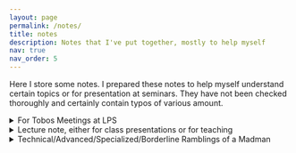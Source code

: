 ```yaml
---
layout: page
permalink: /notes/
title: notes
description: Notes that I've put together, mostly to help myself
nav: true
nav_order: 5
---
```


Here I store some notes. I prepared these notes to help myself understand certain topics or for presentation at seminars. They have not been checked thoroughly and certainly contain typos of various amount. 

<details><summary style="cursor: pointer">For Tobos Meetings at LPS</summary>

<div style="margin-left: 1em;">

Every now and then, Toby and his students run regular meetings to learn a particular topic, read a specfic paper, or to practice talking about works in progress. Here are the notes I prepared for these meetings. <br>

- 2023.April.13: Perfect set theorems for closed and analytic sets. <a href="April_13_2023_Perfect_set_theorems_LPS206.pdf">PDF</a> <br>
- 2022.Nov.22: Normal forms for \(\Sigma^1_1\), Luzin's arithmetic example, and prewellorderings. <a href="Nov_22_2022_Sigma11_normal_form_norms_prewellorderings.pdf">PDF</a>


<br><br>

</div>
</details>



<details><summary style="cursor: pointer">Lecture note, either for class presentations or for teaching</summary>

<div style="margin-left: 1em;">

- Introduction to Inaccessible Cardinals. <a href="intro_to_inaccessibility.pdf">PDF</a> <br>
- Measurable Cardinals and Elementary Embeddings. <a href="Measurable_Cardinal_Elem_Emb.pdf">PDF </a> <br>
- Product Forcing, Iterated Forcing, Continuum Coding, and Forcing the Ground Axiom.<a href="forcing_ground_axiom.pdf"> PDF </a> <br>
- (in Chinese) Magidor Characterization of Supercompactness, and Generic Ultrapowers. <a href="fudan_forcing_seminar_July22.pdf"> PDF </a> <br>
- (in Chinese, for general public) Infinity, Paradox, and Limits of Thoughts.<a href="Infinity__Paradox__and_the_Limits_of_Thoughts.pdf"> PDF </a> <br>
- (teaching material for intro logic) Decision tree method for filling out truth tables <a href="LPS30_decision_tree.pdf"> PDF </a> <br>

<br><br>
</div>
</details>



<details><summary style="cursor: pointer">Technical/Advanced/Specialized/Borderline Ramblings of a Madman</summary>

<div style="margin-left: 1em;">

- Mouse capturing phenomena at \(\Delta^1_1\) and \(\Delta^1_2\). <a href="mouse_set_capturing.pdf"> PDF </a> <br>
- The largest \(\Pi^1_1\) thin set as a sharp. <a href="largest_thin_set_as_a_sharp.pdf"> PDF </a> <br>

<br><br>
</div>
</details>

